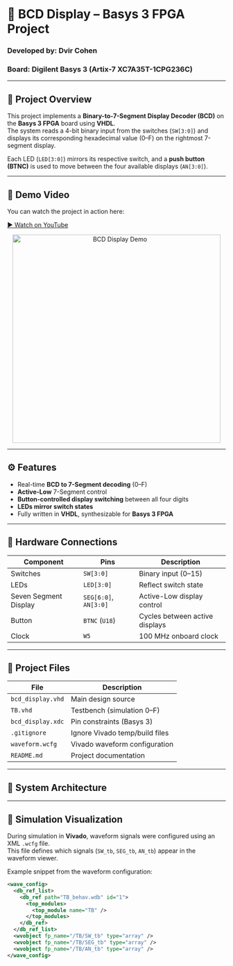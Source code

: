 # 🧮 BCD Display – Basys 3 FPGA Project

### Developed by: Dvir Cohen  
### Board: Digilent Basys 3 (Artix-7 XC7A35T-1CPG236C)

---

## 🧠 Project Overview
This project implements a **Binary-to-7-Segment Display Decoder (BCD)** on the **Basys 3 FPGA** board using **VHDL**.  
The system reads a 4-bit binary input from the switches (`SW[3:0]`) and displays its corresponding hexadecimal value (0–F) on the rightmost 7-segment display.

Each LED (`LED[3:0]`) mirrors its respective switch, and a **push button (BTNC)** is used to move between the four available displays (`AN[3:0]`).

---

## 🎥 Demo Video
You can watch the project in action here:

[▶️ Watch on YouTube](https://www.youtube.com/shorts/XXuOxKw7Nt0)

<p align="center">
  <a href="https://www.youtube.com/shorts/XXuOxKw7Nt0" target="_blank">
    <img src="https://img.youtube.com/vi/XXuOxKw7Nt0/0.jpg" alt="BCD Display Demo" width="480">
  </a>
</p>

---

## ⚙️ Features
- Real-time **BCD to 7-Segment decoding** (0–F)
- **Active-Low** 7-Segment control
- **Button-controlled display switching** between all four digits
- **LEDs mirror switch states**
- Fully written in **VHDL**, synthesizable for **Basys 3 FPGA**

---

## 🧩 Hardware Connections

| Component | Pins | Description |
|------------|------|-------------|
| Switches | `SW[3:0]` | Binary input (0–15) |
| LEDs | `LED[3:0]` | Reflect switch state |
| Seven Segment Display | `SEG[6:0]`, `AN[3:0]` | Active-Low display control |
| Button | `BTNC` (`U18`) | Cycles between active displays |
| Clock | `W5` | 100 MHz onboard clock |

---

## 📂 Project Files

| File | Description |
|------|--------------|
| `bcd_display.vhd` | Main design source |
| `TB.vhd` | Testbench (simulation 0–F) |
| `bcd_display.xdc` | Pin constraints (Basys 3) |
| `.gitignore` | Ignore Vivado temp/build files |
| `waveform.wcfg` | Vivado waveform configuration |
| `README.md` | Project documentation |

---

## 🧱 System Architecture



---

## 🧮 Simulation Visualization
During simulation in **Vivado**, waveform signals were configured using an XML `.wcfg` file.  
This file defines which signals (`SW_tb`, `SEG_tb`, `AN_tb`) appear in the waveform viewer.

Example snippet from the waveform configuration:
```xml
<wave_config>
  <db_ref_list>
    <db_ref path="TB_behav.wdb" id="1">
      <top_modules>
        <top_module name="TB" />
      </top_modules>
    </db_ref>
  </db_ref_list>
  <wvobject fp_name="/TB/SW_tb" type="array" />
  <wvobject fp_name="/TB/SEG_tb" type="array" />
  <wvobject fp_name="/TB/AN_tb" type="array" />
</wave_config>
